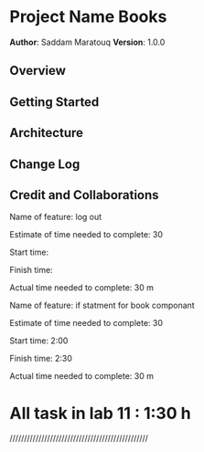 # Project Name Books 

**Author**: Saddam Maratouq 
**Version**: 1.0.0

## Overview
<!-- Provide a high level overview of what this application is and why you are building it, beyond the fact that it's an assignment for this class. (i.e. What's your problem domain?) -->

## Getting Started
<!-- What are the steps that a user must take in order to build this app on their own machine and get it running? -->

## Architecture
<!-- Provide a detailed description of the application design. What technologies (languages, libraries, etc) you're using, and any other relevant design information. -->

## Change Log
<!-- Use this area to document the iterative changes made to your application as each feature is successfully implemented. Use time stamps. Here's an example:

01-01-2001 4:59pm - Application now has a fully-functional express server, with a GET route for the location resource. -->

## Credit and Collaborations
<!-- Give credit (and a link) to other people or resources that helped you build this application. -->

Name of feature: log out

Estimate of time needed to complete: 30

Start time: 

Finish time: 

Actual time needed to complete: 30 m 

Name of feature: if statment for book componant 

Estimate of time needed to complete: 30

Start time: 2:00

Finish time: 2:30

Actual time needed to complete: 30 m 

# All task in lab 11 : 1:30 h  

//////////////////////////////////////////////// 
